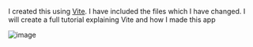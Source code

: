 I created this using [Vite](https://vitejs.dev/). I have included the files which I have changed.
I will create a full tutorial explaining Vite and how I made this app

![image](https://github.com/NS007-dev/coding-playground/assets/70807500/7e445fe1-d346-4639-b32f-76ae980567be)
